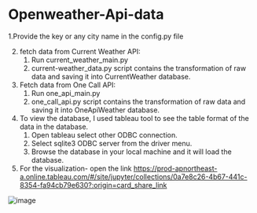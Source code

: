 # Openweather-Api-data

1.Provide the key or any city name in the config.py file

2. fetch data from Current Weather API:
      1. Run current_weather_main.py 
      2. current-weather_data.py script contains the transformation of raw data and saving it into CurrentWeather database. 
3. Fetch data from One Call API:
      1. Run one_api_main.py
      2. one_call_api.py script contains the transformation of raw data and saving it into OneApiWeather database.
4. To view the database, I used tableau tool to see the table format of the data in the database.
      1. Open tableau select other ODBC connection.
      2. Select sqlite3 ODBC server from the driver menu.
      3. Browse the database in your local machine and it will load the database.
5. For the visualization- open the link https://prod-apnortheast-a.online.tableau.com/#/site/jupyter/collections/0a7e8c26-4b67-441c-8354-fa94cb79e630?:origin=card_share_link

![image](https://user-images.githubusercontent.com/24209142/125498355-30ed0aae-9ef6-4457-96f9-bc1b777450ce.png)

